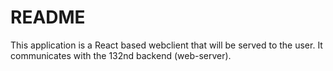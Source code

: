 # README

This application is a React based webclient that will be served to the user. It communicates with the 132nd backend \(web-server\).

